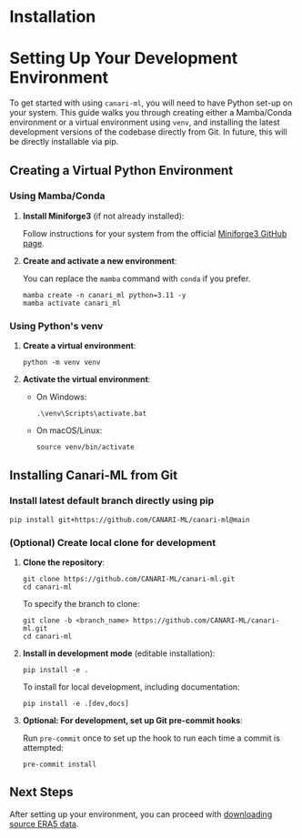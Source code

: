 # Installation

# Setting Up Your Development Environment

To get started with using `canari-ml`, you will need to have Python set-up on your system. This guide walks you through creating either a Mamba/Conda environment or a virtual environment using `venv`, and installing the latest development versions of the codebase directly from Git. In future, this will be directly installable via pip.

## Creating a Virtual Python Environment

### Using Mamba/Conda

1. **Install Miniforge3** (if not already installed):

    Follow instructions for your system from the official [Miniforge3 GitHub page](https://github.com/conda-forge/miniforge?tab=readme-ov-file#install).

2. **Create and activate a new environment**:

    You can replace the `mamba` command with `conda` if you prefer.

    ``` console
    mamba create -n canari_ml python=3.11 -y
    mamba activate canari_ml
    ```

### Using Python's venv
1. **Create a virtual environment**:

    ``` console
    python -m venv venv
    ```

2. **Activate the virtual environment**:

    - On Windows:
        ``` console
        .\venv\Scripts\activate.bat
        ```

    - On macOS/Linux:
        ``` console
        source venv/bin/activate
        ```

## Installing Canari-ML from Git

### Install latest default branch directly using pip

``` console
pip install git+https://github.com/CANARI-ML/canari-ml@main
```

### (Optional) Create local clone for development

1. **Clone the repository**:

    ``` console
    git clone https://github.com/CANARI-ML/canari-ml.git
    cd canari-ml
    ```

    To specify the branch to clone:

    ``` console
    git clone -b <branch_name> https://github.com/CANARI-ML/canari-ml.git
    cd canari-ml
    ```

2. **Install in development mode** (editable installation):

    ``` console
    pip install -e .
    ```

    To install for local development, including documentation:

    ``` console
    pip install -e .[dev,docs]
    ```

3. **Optional: For development, set up Git pre-commit hooks**:

    Run `pre-commit` once to set up the hook to run each time a commit is attempted:

    ``` console
    pre-commit install
    ```

## Next Steps

After setting up your environment, you can proceed with [downloading source ERA5 data](download.md).
